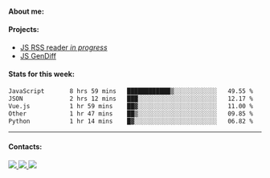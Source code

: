 #### About me:

#### Projects:
- [JS RSS reader *in progress*](https://github.com/GKoil/frontend-project-lvl3)
- [JS GenDiff](https://github.com/GKoil/GenDiff)

#### Stats for this week:
<!--START_SECTION:waka-->

```txt
JavaScript       8 hrs 59 mins   ████████████▒░░░░░░░░░░░░   49.55 %
JSON             2 hrs 12 mins   ███░░░░░░░░░░░░░░░░░░░░░░   12.17 %
Vue.js           1 hr 59 mins    ██▓░░░░░░░░░░░░░░░░░░░░░░   11.00 %
Other            1 hr 47 mins    ██▒░░░░░░░░░░░░░░░░░░░░░░   09.85 %
Python           1 hr 14 mins    █▓░░░░░░░░░░░░░░░░░░░░░░░   06.82 %
```

<!--END_SECTION:waka-->
---
#### Contacts:

<a target='_blank' title='LinkedIn' href="https://www.linkedin.com/in/gkoil/">
  <img src="https://img.shields.io/badge/LinkedIn-0077B5?style=for-the-badge&logo=linkedin&logoColor=white" />
</a>
<a target='_blank' title='Telegram' href="https://t.me/gkoil">
  <img src="https://img.shields.io/badge/Telegram-2CA5E0?style=for-the-badge&logo=telegram&logoColor=white" />
</a>
<a target='_blank' title='Gmail' href="mailto: gk.grigorev@gmail.com">
  <img src="https://img.shields.io/badge/Gmail-D14836?style=for-the-badge&logo=gmail&logoColor=white" />
</a>

